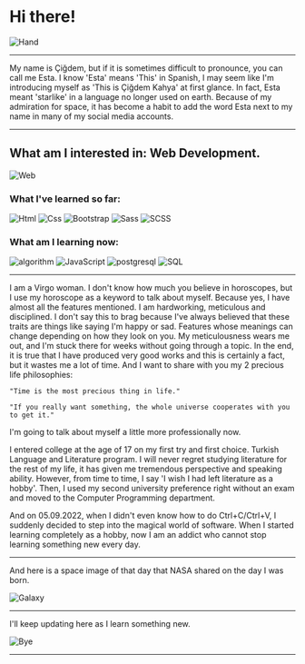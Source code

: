 # Hi there!
![Hand](https://img.icons8.com/bubbles/200/hand-side-view.png) 

---

My name is Çiğdem, but if it is sometimes difficult to pronounce, you can call me Esta. I know 'Esta' means 'This' in Spanish, I may seem like I'm introducing myself as 'This is Çiğdem Kahya' at first glance.
In fact, Esta meant 'starlike' in a language no longer used on earth. Because of my admiration for space, it has become a habit to add the word Esta next to my name in many of my social media accounts.

---




## What am I interested in: Web Development. 

![Web](https://img.icons8.com/plasticine/150/html.png)




### What I've learned so far:
![Html](https://img.icons8.com/external-beshi-color-kerismaker/80/external-HTML-web-development-beshi-color-kerismaker.png)
![Css](https://img.icons8.com/nolan/80/css-filetype.png)
![Bootstrap](https://img.icons8.com/color/80/bootstrap.png)
![Sass](https://img.icons8.com/color/80/sass.png)
![SCSS](https://img.icons8.com/external-creatype-filed-outline-colourcreatype/80/external-document-file-extension-web-format-file-creatype-filed-outline-colourcreatype-8.png)




### What am I learning now:
![algorithm](https://img.icons8.com/external-flatart-icons-lineal-color-flatarticons/80/external-algorithm-data-science-and-cyber-security-flatart-icons-lineal-color-flatarticons.png)
![JavaScript](https://img.icons8.com/arcade/80/javascript.png)
![postgresql](https://img.icons8.com/plasticine/80/postgreesql.png)
![SQL](https://img.icons8.com/external-vectorslab-flat-vectorslab/80/external-Global-Sql-servers-and-databases-vectorslab-flat-vectorslab.png)




---

I am a Virgo woman.
I don't know how much you believe in horoscopes, but I use my horoscope as a keyword to talk about myself.
  Because yes, I have almost all the features mentioned. I am hardworking, meticulous and disciplined.
     I don't say this to brag because I've always believed that these traits are things like saying I'm happy or sad. Features whose meanings can change depending on how they look on you.
    My meticulousness wears me out, and I'm stuck there for weeks without going through a topic.
In the end, it is true that I have produced very good works and this is certainly a fact, but it wastes me a lot of time.
And I want to share with you my 2 precious life philosophies:

```
"Time is the most precious thing in life."
```


```
"If you really want something, the whole universe cooperates with you to get it."
```

I'm going to talk about myself a little more professionally now.

I entered college at the age of 17 on my first try and first choice. Turkish Language and Literature program.
I will never regret studying literature for the rest of my life, it has given me tremendous perspective and speaking ability. However, from time to time, I say 'I wish I had left literature as a hobby'.
Then, I used my second university preference right without an exam and moved to the Computer Programming department.

And on 05.09.2022, when I didn't even know how to do Ctrl+C/Ctrl+V, I suddenly decided to step into the magical world of software. When I started learning completely as a hobby, now I am an addict who cannot stop learning something new every day.

---





And here is a space image of that day that NASA shared on the day I was born.

![Galaxy](https://apod.nasa.gov/apod/image/0009/ngc3184_kelly.jpg) 




---

I'll keep updating here as I learn something new.


![Bye](https://i.pinimg.com/originals/72/3f/e9/723fe9bf86184230f7286634f3b74543.gif) 

---

